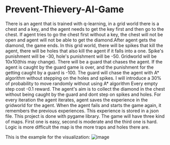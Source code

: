 # Prevent-Thievery-AI-Game
There is an agent that is trained with q-learning, in a grid world there is a chest and a key, and the agent needs to get the key first and then go to the chest. If agent tries to go the chest first without a key, the chest will not be open and agent will not be able to get the diamond.After agent gets the diamond, the game ends. In this grid world, there will be spikes that kill the agent, there will be holes that also kill the agent if it falls into a one. Spike's punishment will be -30, hole's punishment will be -50. Gridworld will be 10x10(this may change). There will be a guard that chases the agent. If the agent is caught by the guard game is over, and the punishment for the getting caught by a guard is -100. The guard will chase the agent with A* algorithm without stepping on the holes and spikes. I will introduce a 30% of probability to move randomly without using A* algorithm Every empty step cost -0.1 reward. The agent's aim is to collect the diamond in the chest without being caught by the guard and dont step on spikes and holes. For every iteration the agent iterates, agent saves the experience in the gridworld for the agent. When the agent fails and starts the game again, it remembers the previous experiences. This experience is stored in a json file. This project is done with pygame library. The game will have three kind of maps. First one is easy, second is moderate and the third one is hard. Logic is more difficult the map is the more traps and holes there are. 

This is the example for the visualization:
![image](https://github.com/AlperenCavus/Prevent-Thievery-AI-Game/assets/116302486/e008b0cd-dbf5-4ef0-abbf-4393116bc184)
